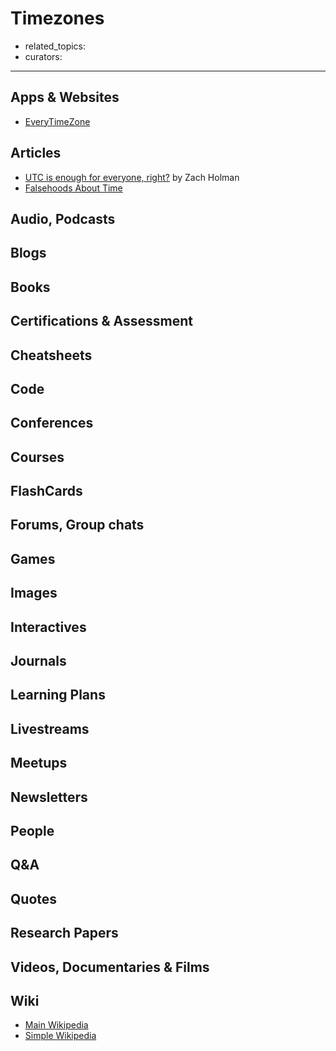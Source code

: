 # Timezones

- related_topics:
- curators:

------

## Apps & Websites

- [EveryTimeZone](https://everytimezone.com/)

## Articles

- [UTC is enough for everyone, right?](https://zachholman.com/talk/utc-is-enough-for-everyone-right) by Zach Holman
- [Falsehoods About Time](FalsehoodsAboutTime.com)

## Audio, Podcasts

## Blogs

## Books

## Certifications & Assessment

## Cheatsheets

## Code

## Conferences

## Courses

## FlashCards

## Forums, Group chats

## Games

## Images

## Interactives

## Journals

## Learning Plans

## Livestreams

## Meetups

## Newsletters

## People

## Q&A

## Quotes

## Research Papers

## Videos, Documentaries & Films

## Wiki

- [Main Wikipedia](https://en.wikipedia.org/wiki/Time_zone)
- [Simple Wikipedia](https://simple.wikipedia.org/wiki/Time_zone)

